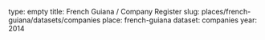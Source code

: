type: empty
title: French Guiana / Company Register
slug: places/french-guiana/datasets/companies
place: french-guiana
dataset: companies
year: 2014
